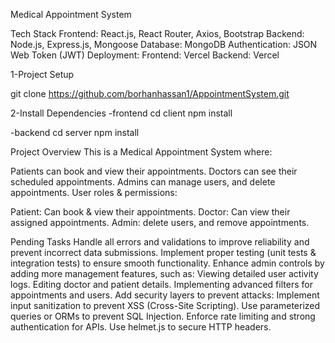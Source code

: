 Medical Appointment System

Tech Stack
  Frontend: React.js, React Router, Axios, Bootstrap
  Backend: Node.js, Express.js, Mongoose
  Database: MongoDB
  Authentication: JSON Web Token (JWT)
  Deployment:
  Frontend: Vercel
  Backend: Vercel


1-Project Setup

  git clone https://github.com/borhanhassan1/AppointmentSystem.git

2-Install Dependencies
  -frontend
    cd client
    npm install
  
  -backend
    cd server
    npm install


Project Overview
This is a Medical Appointment System where:

  Patients can book and view their appointments.
  Doctors can see their scheduled appointments.
  Admins can manage users, and delete appointments.
  User roles & permissions:
  
  Patient: Can book & view their appointments.
  Doctor: Can view their assigned appointments.
  Admin: delete users, and remove appointments.


Pending Tasks
  Handle all errors and validations to improve reliability and prevent incorrect data submissions.
  Implement proper testing (unit tests & integration tests) to ensure smooth functionality.
  Enhance admin controls by adding more management features, such as:
  Viewing detailed user activity logs.
  Editing doctor and patient details.
  Implementing advanced filters for appointments and users.
  Add security layers to prevent attacks:
  Implement input sanitization to prevent XSS (Cross-Site Scripting).
  Use parameterized queries or ORMs to prevent SQL Injection.
  Enforce rate limiting and strong authentication for APIs.
  Use helmet.js to secure HTTP headers.
